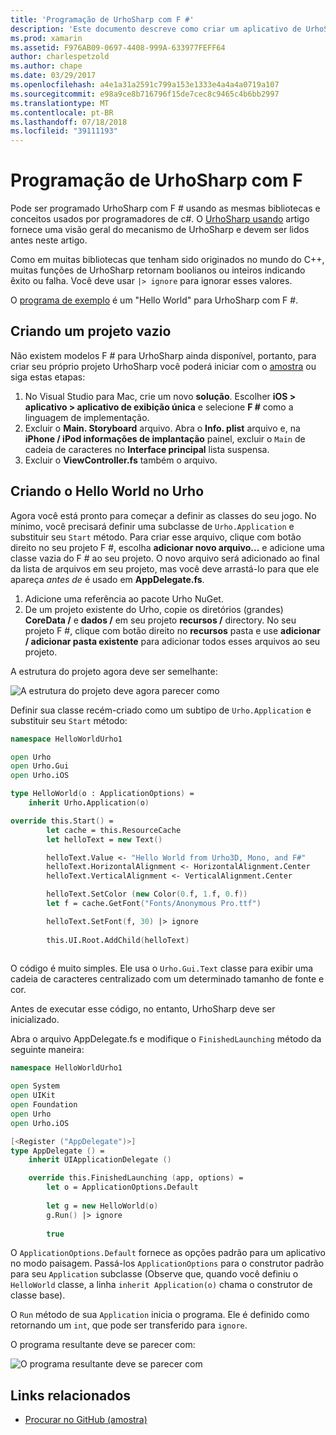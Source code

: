 ```yaml
---
title: 'Programação de UrhoSharp com F #'
description: 'Este documento descreve como criar um aplicativo de UrhoSharp simples hello world usando F # no Visual Studio para Mac.'
ms.prod: xamarin
ms.assetid: F976AB09-0697-4408-999A-633977FEFF64
author: charlespetzold
ms.author: chape
ms.date: 03/29/2017
ms.openlocfilehash: a4e1a31a2591c799a153e1333e4a4a4a0719a107
ms.sourcegitcommit: e98a9ce8b716796f15de7cec8c9465c4b6bb2997
ms.translationtype: MT
ms.contentlocale: pt-BR
ms.lasthandoff: 07/18/2018
ms.locfileid: "39111193"
---
```

# <a name="programming-urhosharp-with-f"></a>Programação de UrhoSharp com F #

Pode ser programado UrhoSharp com F # usando as mesmas bibliotecas e conceitos usados por programadores de c#. O [UrhoSharp usando](~/graphics-games/urhosharp/using.md) artigo fornece uma visão geral do mecanismo de UrhoSharp e devem ser lidos antes neste artigo.

Como em muitas bibliotecas que tenham sido originados no mundo do C++, muitas funções de UrhoSharp retornam boolianos ou inteiros indicando êxito ou falha. Você deve usar `|> ignore` para ignorar esses valores.

O [programa de exemplo](https://github.com/xamarin/recipes/tree/master/cross-platform/urho/urho-fsharp/HelloWorldUrhoFsharp) é um "Hello World" para UrhoSharp com F #.

## <a name="creating-an-empty-project"></a>Criando um projeto vazio

Não existem modelos F # para UrhoSharp ainda disponível, portanto, para criar seu próprio projeto UrhoSharp você poderá iniciar com o [amostra](https://github.com/xamarin/recipes/tree/master/cross-platform/urho/urho-fsharp/HelloWorldUrhoFsharp) ou siga estas etapas:

1. No Visual Studio para Mac, crie um novo **solução**. Escolher **iOS > aplicativo > aplicativo de exibição única** e selecione **F #** como a linguagem de implementação. 
1. Excluir o **Main. Storyboard** arquivo. Abra o **Info. plist** arquivo e, na **iPhone / iPod informações de implantação** painel, excluir o `Main` de cadeia de caracteres no **Interface principal** lista suspensa.
1. Excluir o **ViewController.fs** também o arquivo.

## <a name="building-hello-world-in-urho"></a>Criando o Hello World no Urho

Agora você está pronto para começar a definir as classes do seu jogo. No mínimo, você precisará definir uma subclasse de `Urho.Application` e substituir seu `Start` método. Para criar esse arquivo, clique com botão direito no seu projeto F #, escolha **adicionar novo arquivo...**  e adicione uma classe vazia do F # ao seu projeto. O novo arquivo será adicionado ao final da lista de arquivos em seu projeto, mas você deve arrastá-lo para que ele apareça *antes de* é usado em **AppDelegate.fs**.

1. Adicione uma referência ao pacote Urho NuGet.
1. De um projeto existente do Urho, copie os diretórios (grandes) **CoreData /** e **dados /** em seu projeto **recursos /** directory. No seu projeto F #, clique com botão direito no **recursos** pasta e use **adicionar / adicionar pasta existente** para adicionar todos esses arquivos ao seu projeto.

A estrutura do projeto agora deve ser semelhante:

![](fsharp-images/solutionpane.png "A estrutura do projeto deve agora parecer como")

Definir sua classe recém-criado como um subtipo de `Urho.Application` e substituir seu `Start` método:

```fsharp
namespace HelloWorldUrho1

open Urho
open Urho.Gui
open Urho.iOS

type HelloWorld(o : ApplicationOptions) =
    inherit Urho.Application(o) 

override this.Start() = 
        let cache = this.ResourceCache
        let helloText = new Text()

        helloText.Value <- "Hello World from Urho3D, Mono, and F#"
        helloText.HorizontalAlignment <- HorizontalAlignment.Center
        helloText.VerticalAlignment <- VerticalAlignment.Center

        helloText.SetColor (new Color(0.f, 1.f, 0.f))
        let f = cache.GetFont("Fonts/Anonymous Pro.ttf")

        helloText.SetFont(f, 30) |> ignore
                  
        this.UI.Root.AddChild(helloText)
            
```

O código é muito simples. Ele usa o `Urho.Gui.Text` classe para exibir uma cadeia de caracteres centralizado com um determinado tamanho de fonte e cor. 

Antes de executar esse código, no entanto, UrhoSharp deve ser inicializado. 

Abra o arquivo AppDelegate.fs e modifique o `FinishedLaunching` método da seguinte maneira:

```fsharp
namespace HelloWorldUrho1

open System
open UIKit
open Foundation
open Urho
open Urho.iOS

[<Register ("AppDelegate")>]
type AppDelegate () =
    inherit UIApplicationDelegate ()

    override this.FinishedLaunching (app, options) =
        let o = ApplicationOptions.Default
     
        let g = new HelloWorld(o)
        g.Run() |> ignore
       
        true
```

O `ApplicationOptions.Default` fornece as opções padrão para um aplicativo no modo paisagem. Passá-los `ApplicationOptions` para o construtor padrão para seu `Application` subclasse (Observe que, quando você definiu o `HelloWorld` classe, a linha `inherit Application(o)` chama o construtor de classe base). 

O `Run` método de sua `Application` inicia o programa. Ele é definido como retornando um `int`, que pode ser transferido para `ignore`. 

O programa resultante deve se parecer com:

![](fsharp-images/helloworldfsharp.png "O programa resultante deve se parecer com")








## <a name="related-links"></a>Links relacionados

- [Procurar no GitHub (amostra)](https://github.com/xamarinhttps://developer.xamarin.com/recipes/tree/master/cross-platform/urho/urho-fsharp/HelloWorldUrhoFsharp)
